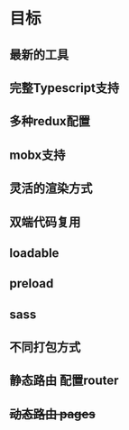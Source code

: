 # 目标

## 最新的工具
## 完整Typescript支持
## 多种redux配置
## mobx支持
## 灵活的渲染方式
## 双端代码复用
## loadable
## preload
## sass
## 不同打包方式
## 静态路由 配置router
## ~~动态路由 pages~~
